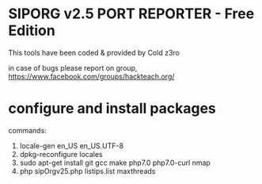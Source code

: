 # SIPORG v2.5 PORT REPORTER - Free Edition

This tools have been coded & provided by Cold z3ro

in case of bugs please report on group, https://www.facebook.com/groups/hackteach.org/



# configure and install packages

commands:
1. locale-gen en_US en_US.UTF-8
2. dpkg-reconfigure locales
3. sudo apt-get install git gcc make php7.0 php7.0-curl nmap
4. php sipOrgv25.php listips.list maxthreads
